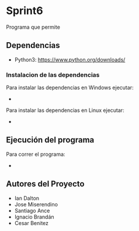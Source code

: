 # Sprint6

Programa que permite 

## Dependencias

- Python3: https://www.python.org/downloads/

### Instalacion de las dependencias

Para instalar las dependencias en Windows ejecutar:

-

Para instalar las dependencias en Linux ejecutar:

-

## Ejecución del programa

Para correr el programa:

- 

## Autores del Proyecto

- Ian Dalton
- Jose Miserendino
- Santiago Ance
- Ignacio Brandán
- Cesar Benitez
